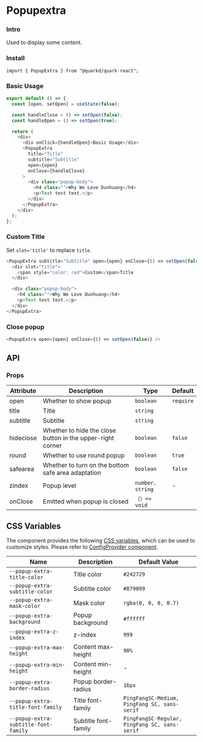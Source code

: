 # Popupextra

### Intro

Used to display some content.

### Install

```tsx
import { PopupExtra } from "@quarkd/quark-react";
```

### Basic Usage

```js
export default () => {
  const [open, setOpen] = useState(false);

  const handleClose = () => setOpen(false);
  const handleOpen = () => setOpen(true);

  return (
    <div>
      <div onClick={handleOpen}>Basic Usage</div>
      <PopupExtra
        title="Title"
        subtitle="Subtitle"
        open={open}
        onClose={handleClose}
      >
        <div class="popup-body">
          <h4 class="">Why We Love Dunhuang</h4>
          <p>Text text text.</p>
        </div>
      </PopupExtra>
    </div>
  );
};
```

### Custom Title

Set `slot='title'` to replace `title`.

```js
<PopupExtra subtitle="Subtitle" open={open} onClose={() => setOpen(false)}>
  <div slot="title">
    <span style="color: red">Custom</span>Title
  </div>

  <div class="popup-body">
    <h4 class="">Why We Love Dunhuang</h4>
    <p>Text text text.</p>
  </div>
</PopupExtra>
```

### Close popup

```js
<PopupExtra open={open} onClose={() => setOpen(false)} />
```

## API

### Props

| Attribute | Description                                                | Type             | Default   |
| --------- | ---------------------------------------------------------- | ---------------- | --------- |
| open      | Whether to show popup                                      | `boolean`        | `require` |
| title     | Title                                                      | `string`         |
| subtitle  | Subtitle                                                   | `string`         |
| hideclose | Whether to hide the close button in the upper-right corner | `boolean`        | `false`   |
| round     | Whether to use round popup                                 | `boolean`        | `true`    |
| safearea  | Whether to turn on the bottom safe area adaptation         | `boolean`        | `false`   |
| zindex    | Popup level                                                | `number、string` | -         |
| onClose   | Emitted when popup is closed                               | `（）=> void`    |

## CSS Variables

The component provides the following [CSS variables](https://developer.mozilla.org/zh-CN/docs/Web/CSS/Using_CSS_custom_properties), which can be used to customize styles. Please refer to [ConfigProvider component](#/zh-CN/guide/theme).

| Name                                 | Description          | Default Value                                 |
| ------------------------------------ | -------------------- | --------------------------------------------- |
| `--popup-extra-title-color`          | Title color          | `#242729`                                     |
| `--popup-extra-subtitle-color`       | Subtitle color       | `#879099`                                     |
| `--popup-extra-mask-color`           | Mask color           | `rgba(0, 0, 0, 0.7)`                          |
| `--popup-extra-background`           | Popup background     | `#ffffff`                                     |
| `--popup-extra-z-index`              | z-index              | `999`                                         |
| `--popup-extra-max-height`           | Content max-height   | `90%`                                         |
| `--popup-extra-min-height`           | Content min-height   | -                                             |
| `--popup-extra-border-radius`        | Popup border-radius  | `16px`                                        |
| `--popup-extra-title-font-family`    | Title font-family    | `PingFangSC-Medium, PingFang SC, sans-serif`  |
| `--popup-extra-subtitle-font-family` | Subtitle font-family | `PingFangSC-Regular, PingFang SC, sans-serif` |
